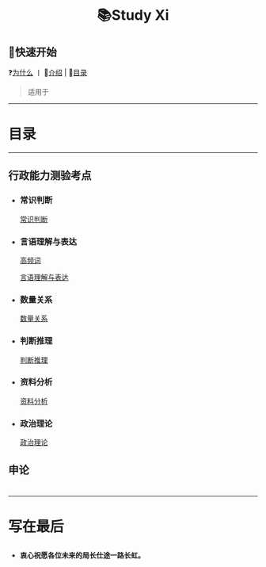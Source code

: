 # <p align="center">📚Study Xi</p>
## 🤝快速开始
❓[为什么]() 丨 📃[介绍]( ) | 📇[目录]()
>适用于

---

# 目录

---

## 行政能力测验考点
* ### 常识判断
  [常识判断](Study-Xi/常识判断/常识判断.md)
* ### 言语理解与表达
  [高频词](Study-Xi/言语理解与表达/高频词.md)
  
  [言语理解与表达](Study-Xi/言语理解与表达/言语理解与表达.md)
* ### 数量关系
  [数量关系](Study-Xi/数量关系/数量关系.md)
* ### 判断推理
  [判断推理](Study-Xi/判断推理/判断推理.md)
* ### 资料分析
  [资料分析](Study-Xi/资料分析/资料分析.md)
* ### 政治理论
  [政治理论](Study-Xi/政治理论/政治理论.md)

## 申论

#
---
# 写在最后


























##  
* **衷心祝愿各位未来的局长仕途一路长虹。**